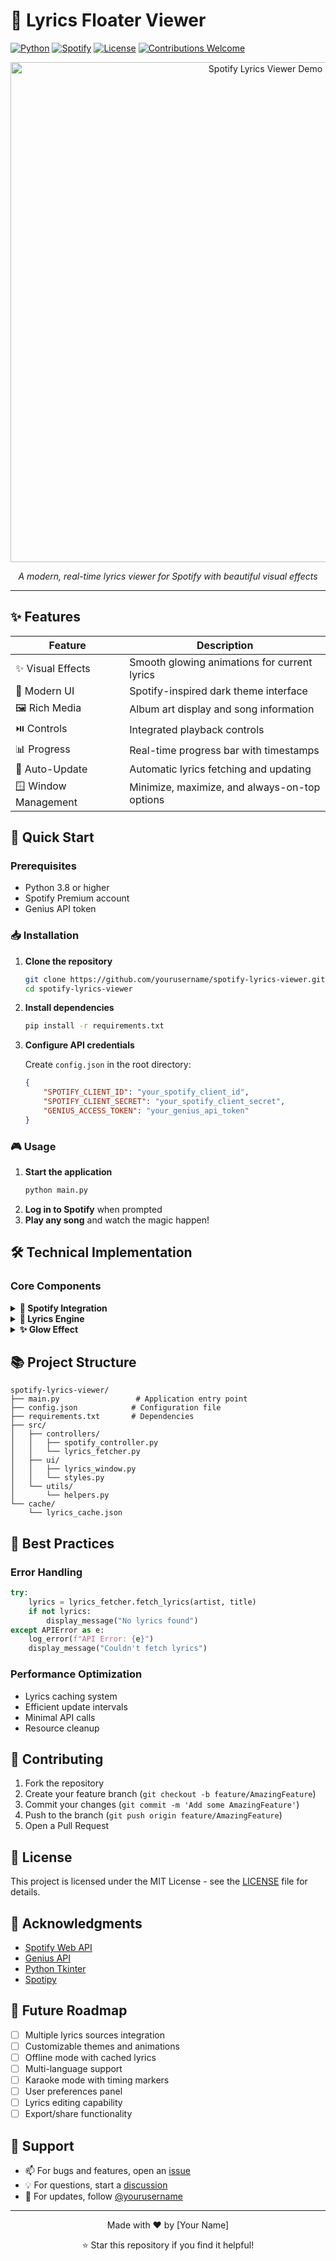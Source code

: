 # 🎵 Lyrics Floater Viewer

[![Python](https://img.shields.io/badge/Python-3.8+-blue.svg)](https://www.python.org/downloads/)
[![Spotify](https://img.shields.io/badge/Spotify-Premium-1DB954.svg)](https://www.spotify.com/premium/)
[![License](https://img.shields.io/badge/License-MIT-yellow.svg)](LICENSE)
[![Contributions Welcome](https://img.shields.io/badge/Contributions-Welcome-brightgreen.svg)](CONTRIBUTING.md)

<div align="center">
  <img src="demo.gif" alt="Spotify Lyrics Viewer Demo" width="800"/>
  
  *A modern, real-time lyrics viewer for Spotify with beautiful visual effects*
</div>

---

## ✨ Features

<div align="center">

| Feature | Description |
|---------|-------------|
| ✨ Visual Effects | Smooth glowing animations for current lyrics |
| 🎨 Modern UI | Spotify-inspired dark theme interface |
| 🖼️ Rich Media | Album art display and song information |
| ⏯️ Controls | Integrated playback controls |
| 📊 Progress | Real-time progress bar with timestamps |
| 🔄 Auto-Update | Automatic lyrics fetching and updating |
| 🪟 Window Management | Minimize, maximize, and always-on-top options |

</div>

## 🚀 Quick Start

### Prerequisites

- Python 3.8 or higher
- Spotify Premium account
- Genius API token

### 📥 Installation

1. **Clone the repository**
   ```bash
   git clone https://github.com/yourusername/spotify-lyrics-viewer.git
   cd spotify-lyrics-viewer
   ```

2. **Install dependencies**
   ```bash
   pip install -r requirements.txt
   ```

3. **Configure API credentials**
   
   Create `config.json` in the root directory:
   ```json
   {
       "SPOTIFY_CLIENT_ID": "your_spotify_client_id",
       "SPOTIFY_CLIENT_SECRET": "your_spotify_client_secret",
       "GENIUS_ACCESS_TOKEN": "your_genius_api_token"
   }
   ```

### 🎮 Usage

1. **Start the application**
   ```bash
   python main.py
   ```
2. **Log in to Spotify** when prompted
3. **Play any song** and watch the magic happen!

## 🛠️ Technical Implementation

### Core Components

<details>
<summary><b>🎵 Spotify Integration</b></summary>

```python
# spotify_controller.py
class SpotifyController:
    def __init__(self):
        self.sp = spotipy.Spotify(auth_manager=SpotifyOAuth(...))
        
    def get_current_track(self):
        return self.sp.current_playback()
```
</details>

<details>
<summary><b>📝 Lyrics Engine</b></summary>

```python
# lyrics_fetcher.py
class GeniusLyricsFetcher:
    def fetch_lyrics(self, artist, title):
        lyrics = self.genius.search_song(title, artist)
        return self.parse_lyrics_with_timing(lyrics.lyrics)
```
</details>

<details>
<summary><b>✨ Glow Effect</b></summary>

```python
# lyrics_window.py
def update_glow_effect(self, line_start, line_end):
    # Create smooth color transition
    for i in range(10):
        alpha = (10 - i) / 10
        color = self.interpolate_color('#7CB7EB', '#FFFFFF', alpha)
        self.lyrics_text.tag_configure(f"glow_{i}", 
                                     foreground=color,
                                     font=(FONT_FAMILY, FONT_SIZE + 4, "bold"))
```
</details>

## 📚 Project Structure

```
spotify-lyrics-viewer/
├── main.py                 # Application entry point
├── config.json            # Configuration file
├── requirements.txt       # Dependencies
├── src/
│   ├── controllers/
│   │   ├── spotify_controller.py
│   │   └── lyrics_fetcher.py
│   ├── ui/
│   │   ├── lyrics_window.py
│   │   └── styles.py
│   └── utils/
│       └── helpers.py
└── cache/
    └── lyrics_cache.json
```

## 🔧 Best Practices

### Error Handling
```python
try:
    lyrics = lyrics_fetcher.fetch_lyrics(artist, title)
    if not lyrics:
        display_message("No lyrics found")
except APIError as e:
    log_error(f"API Error: {e}")
    display_message("Couldn't fetch lyrics")
```

### Performance Optimization
- Lyrics caching system
- Efficient update intervals
- Minimal API calls
- Resource cleanup

## 🤝 Contributing

1. Fork the repository
2. Create your feature branch (`git checkout -b feature/AmazingFeature`)
3. Commit your changes (`git commit -m 'Add some AmazingFeature'`)
4. Push to the branch (`git push origin feature/AmazingFeature`)
5. Open a Pull Request

## 📝 License

This project is licensed under the MIT License - see the [LICENSE](LICENSE) file for details.

## 🙏 Acknowledgments

- [Spotify Web API](https://developer.spotify.com/documentation/web-api/)
- [Genius API](https://docs.genius.com/)
- [Python Tkinter](https://docs.python.org/3/library/tkinter.html)
- [Spotipy](https://spotipy.readthedocs.io/)

## 🔮 Future Roadmap

- [ ] Multiple lyrics sources integration
- [ ] Customizable themes and animations
- [ ] Offline mode with cached lyrics
- [ ] Multi-language support
- [ ] Karaoke mode with timing markers
- [ ] User preferences panel
- [ ] Lyrics editing capability
- [ ] Export/share functionality

## 💬 Support

- 📫 For bugs and features, open an [issue](https://github.com/yourusername/spotify-lyrics-viewer/issues)
- 💡 For questions, start a [discussion](https://github.com/yourusername/spotify-lyrics-viewer/discussions)
- 📱 For updates, follow [@yourusername](https://twitter.com/yourusername)

---

<div align="center">
  
Made with ❤️ by [Your Name]

⭐ Star this repository if you find it helpful!

</div> 

